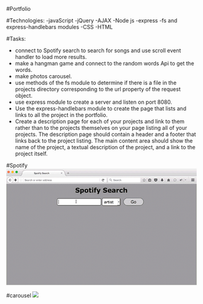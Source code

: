 #Portfolio

#Technologies:
  -javaScript
  -jQuery
  -AJAX
  -Node js
  -express
  -fs and express-handlebars modules
  -CSS
  -HTML



#Tasks:
  * connect to Spotify search to search for songs and use scroll event handler to load more results.
  * make a hangman game and connect to the random words Api to get the words.
  * make photos carousel.
  * use methods of the fs module to determine if there is a file in
    the projects directory corresponding to the url property of the request object.
  * use express module to create a server and listen on port 8080.
  * Use the express-handlebars module to create the page that lists and links to all the project in the portfolio.
  * Create a description page for each of your projects and link to them rather than to the projects themselves on your page listing all of your projects. The description page should contain a header and a footer that links back to the project listing. The main content area should show the name of the project, a textual description of the project, and a link to the project itself.

#Spotify
<img src="ledzep.gif">

#carousel
<img src="carousel.gif">
